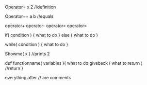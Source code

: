 Operator= x 2 //definition

Operator== a b //equals

operator+
operator-
operator<
operator>

if( condition ) { what to do } 
else { what to do }

while( condition ) { what to do }

Showme( x )  //prints 2

def functionname( variables ){
    what to do
    giveback ( what to return )  //return 
}

everything after // are comments